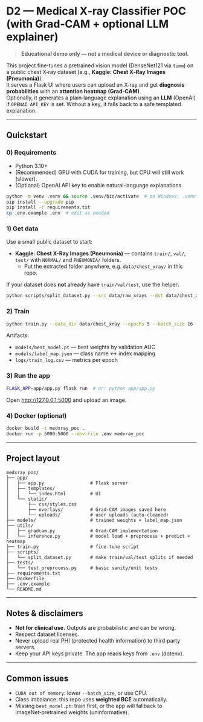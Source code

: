 # D2 — Medical X‑ray Classifier POC (with Grad‑CAM + optional LLM explainer)

> **Educational demo only — not a medical device or diagnostic tool.**

This project fine‑tunes a pretrained vision model (DenseNet121 via `timm`) on a public chest X‑ray dataset (e.g., **Kaggle: Chest X‑Ray Images (Pneumonia)**).  
It serves a Flask UI where users can upload an X‑ray and get **diagnosis probabilities** with an **attention heatmap (Grad‑CAM)**.  
Optionally, it generates a plain‑language explanation using an **LLM** (OpenAI) if `OPENAI_API_KEY` is set. Without a key, it falls back to a safe templated explanation.

---

## Quickstart

### 0) Requirements
- Python 3.10+
- (Recommended) GPU with CUDA for training, but CPU will still work (slower).
- (Optional) OpenAI API key to enable natural‑language explanations.
```bash
python -m venv .venv && source .venv/bin/activate  # on Windows: .venv\Scripts\activate
pip install --upgrade pip
pip install -r requirements.txt       
cp .env.example .env  # edit as needed
```
### 1) Get data
Use a small public dataset to start:

- **Kaggle: Chest X-Ray Images (Pneumonia)** — contains `train/`, `val/`, `test/` with `NORMAL/` and `PNEUMONIA/` folders.
  - Put the extracted folder anywhere, e.g. `data/chest_xray/` in this repo.

If your dataset does **not** already have `train/val/test`, use the helper:
```bash
python scripts/split_dataset.py --src data/raw_xrays --dst data/chest_xray --val 0.1 --test 0.1
```
### 2) Train
```bash    
python train.py --data_dir data/chest_xray --epochs 5 --batch_size 16 --img_size 224
```
Artifacts:
- `models/best_model.pt` — best weights by validation AUC
- `models/label_map.json` — class name ↔ index mapping
- `logs/train_log.csv` — metrics per epoch

### 3) Run the app
```bash
FLASK_APP=app/app.py flask run  # or: python app/app.py
```
Open http://127.0.0.1:5000 and upload an image.

### 4) Docker (optional)
```bash
docker build -t medxray_poc .
docker run -p 5000:5000 --env-file .env medxray_poc
```
---
## Project layout
```
medxray_poc/
├── app/
│   ├── app.py                 # Flask server
│   ├── templates/
│   │   └── index.html         # UI
│   └── static/
│       ├── css/styles.css
│       ├── overlays/          # Grad‑CAM images saved here
│       └── uploads/           # user uploads (auto‑cleaned)
├── models/                    # trained weights + label_map.json
├── utils/
│   ├── gradcam.py             # Grad‑CAM implementation
│   └── inference.py           # model load + preprocess + predict + heatmap
├── train.py                   # fine‑tune script
├── scripts/
│   └── split_dataset.py       # make train/val/test splits if needed
├── tests/
│   └── test_preprocess.py     # basic sanity/unit tests
├── requirements.txt
├── Dockerfile
├── .env.example
└── README.md
```

---

## Notes & disclaimers
- **Not for clinical use.** Outputs are probabilistic and can be wrong.
- Respect dataset licenses.
- Never upload real PHI (protected health information) to third‑party servers.
- Keep your API keys private. The app reads keys from `.env` (dotenv).

---

## Common issues
- `CUDA out of memory`: lower `--batch_size`, or use CPU.
- Class imbalance: this repo uses **weighted BCE** automatically.
- Missing `best_model.pt`: train first, or the app will fallback to ImageNet‑pretrained weights (uninformative).

